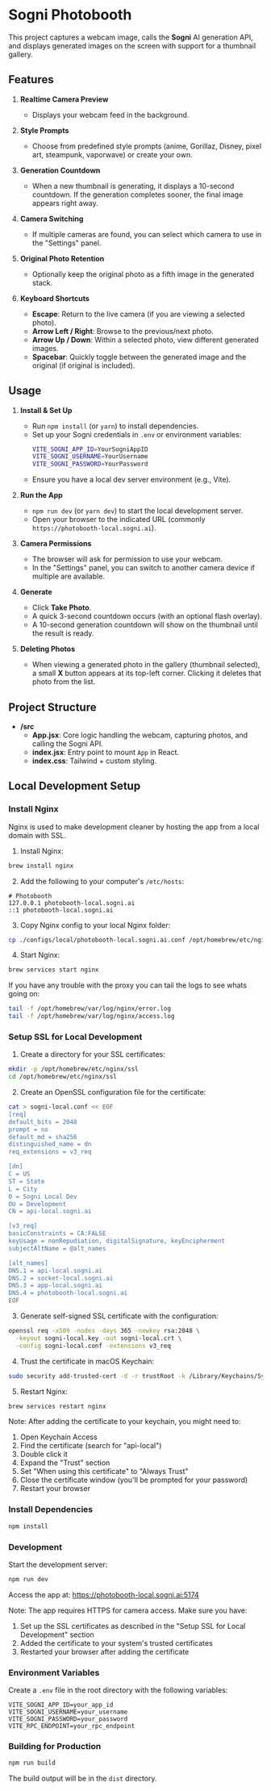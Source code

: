# Sogni Photobooth

This project captures a webcam image, calls the **Sogni** AI generation API, and displays generated images on the screen with support for a thumbnail gallery.

## Features
1. **Realtime Camera Preview**
   - Displays your webcam feed in the background.

2. **Style Prompts**
   - Choose from predefined style prompts (anime, Gorillaz, Disney, pixel art, steampunk, vaporwave) or create your own.

3. **Generation Countdown**
   - When a new thumbnail is generating, it displays a 10-second countdown. If the generation completes sooner, the final image appears right away.

4. **Camera Switching**
   - If multiple cameras are found, you can select which camera to use in the "Settings" panel.

5. **Original Photo Retention**
   - Optionally keep the original photo as a fifth image in the generated stack.

6. **Keyboard Shortcuts**
   - **Escape**: Return to the live camera (if you are viewing a selected photo).
   - **Arrow Left / Right**: Browse to the previous/next photo.
   - **Arrow Up / Down**: Within a selected photo, view different generated images.
   - **Spacebar**: Quickly toggle between the generated image and the original (if original is included).

## Usage

1. **Install & Set Up**
   - Run `npm install` (or `yarn`) to install dependencies.
   - Set up your Sogni credentials in `.env` or environment variables:
     ```bash
     VITE_SOGNI_APP_ID=YourSogniAppID
     VITE_SOGNI_USERNAME=YourUsername
     VITE_SOGNI_PASSWORD=YourPassword
     ```
   - Ensure you have a local dev server environment (e.g., Vite).

2. **Run the App**
   - `npm run dev` (or `yarn dev`) to start the local development server.
   - Open your browser to the indicated URL (commonly `https://photobooth-local.sogni.ai`).

3. **Camera Permissions**
   - The browser will ask for permission to use your webcam.
   - In the "Settings" panel, you can switch to another camera device if multiple are available.

4. **Generate**
   - Click **Take Photo**.
   - A quick 3-second countdown occurs (with an optional flash overlay).
   - A 10-second generation countdown will show on the thumbnail until the result is ready.

5. **Deleting Photos**
   - When viewing a generated photo in the gallery (thumbnail selected), a small **X** button appears at its top-left corner. Clicking it deletes that photo from the list.

## Project Structure

- **/src**
  - **App.jsx**: Core logic handling the webcam, capturing photos, and calling the Sogni API.
  - **index.jsx**: Entry point to mount `App` in React.
  - **index.css**: Tailwind + custom styling.

## Local Development Setup

### Install Nginx

Nginx is used to make development cleaner by hosting the app from a local domain with SSL.

1. Install Nginx:
```bash
brew install nginx
```

2. Add the following to your computer's `/etc/hosts`:
```
# Photobooth
127.0.0.1 photobooth-local.sogni.ai
::1 photobooth-local.sogni.ai
```

3. Copy Nginx config to your local Nginx folder:
```bash
cp ./configs/local/photobooth-local.sogni.ai.conf /opt/homebrew/etc/nginx/servers/
```

4. Start Nginx:
```bash
brew services start nginx
```

If you have any trouble with the proxy you can tail the logs to see whats going on:
```bash
tail -f /opt/homebrew/var/log/nginx/error.log
tail -f /opt/homebrew/var/log/nginx/access.log
```

### Setup SSL for Local Development

1. Create a directory for your SSL certificates:
```bash
mkdir -p /opt/homebrew/etc/nginx/ssl
cd /opt/homebrew/etc/nginx/ssl
```

2. Create an OpenSSL configuration file for the certificate:
```bash
cat > sogni-local.conf << EOF
[req]
default_bits = 2048
prompt = no
default_md = sha256
distinguished_name = dn
req_extensions = v3_req

[dn]
C = US
ST = State
L = City
O = Sogni Local Dev
OU = Development
CN = api-local.sogni.ai

[v3_req]
basicConstraints = CA:FALSE
keyUsage = nonRepudiation, digitalSignature, keyEncipherment
subjectAltName = @alt_names

[alt_names]
DNS.1 = api-local.sogni.ai
DNS.2 = socket-local.sogni.ai
DNS.3 = app-local.sogni.ai
DNS.4 = photobooth-local.sogni.ai
EOF
```

3. Generate self-signed SSL certificate with the configuration:
```bash
openssl req -x509 -nodes -days 365 -newkey rsa:2048 \
  -keyout sogni-local.key -out sogni-local.crt \
  -config sogni-local.conf -extensions v3_req
```

4. Trust the certificate in macOS Keychain:
```bash
sudo security add-trusted-cert -d -r trustRoot -k /Library/Keychains/System.keychain sogni-local.crt
```

5. Restart Nginx:
```bash
brew services restart nginx
```

Note: After adding the certificate to your keychain, you might need to:
1. Open Keychain Access
2. Find the certificate (search for "api-local")
3. Double click it
4. Expand the "Trust" section
5. Set "When using this certificate" to "Always Trust"
6. Close the certificate window (you'll be prompted for your password)
7. Restart your browser

### Install Dependencies

```bash
npm install
```

### Development

Start the development server:
```bash
npm run dev
```

Access the app at: https://photobooth-local.sogni.ai:5174

Note: The app requires HTTPS for camera access. Make sure you have:
1. Set up the SSL certificates as described in the "Setup SSL for Local Development" section
2. Added the certificate to your system's trusted certificates
3. Restarted your browser after adding the certificate

### Environment Variables

Create a `.env` file in the root directory with the following variables:
```
VITE_SOGNI_APP_ID=your_app_id
VITE_SOGNI_USERNAME=your_username
VITE_SOGNI_PASSWORD=your_password
VITE_RPC_ENDPOINT=your_rpc_endpoint
```

### Building for Production

```bash
npm run build
```

The build output will be in the `dist` directory.

